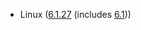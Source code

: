 - Linux ([6.1.27](https://lwn.net/Articles/930597/) (includes [6.1](https://kernelnewbies.org/Linux_6.1)))
